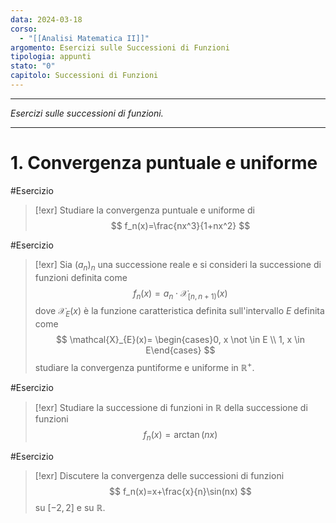 ```yaml
---
data: 2024-03-18
corso:
  - "[[Analisi Matematica II]]"
argomento: Esercizi sulle Successioni di Funzioni
tipologia: appunti
stato: "0"
capitolo: Successioni di Funzioni
---
```

- - -
*Esercizi sulle successioni di funzioni.*
- - -
# 1. Convergenza puntuale e uniforme
#Esercizio 
> [!exr] 
> Studiare la convergenza puntuale e uniforme di
> $$
> f_n(x)=\frac{nx^3}{1+nx^2}
> $$

#Esercizio 
> [!exr] 
> Sia $(a_n)_n$ una successione reale e si consideri la successione di funzioni definita come
> $$
> f_n(x)=a_n \cdot \mathcal{X}_{[n, n+1)}(x)
> $$
> dove $\mathcal{X}_{E}(x)$ è la funzione caratteristica definita sull'intervallo $E$ definita come
> $$
> \mathcal{X}_{E}(x)= \begin{cases}0, x \not \in E  \\ 1, x \in E\end{cases}
> $$
> studiare la convergenza puntiforme e uniforme in $\mathbb{R}^+$.

#Esercizio 
> [!exr] 
> Studiare la successione di funzioni in $\mathbb{R}$ della successione di funzioni
> $$
> f_n(x)=\arctan(nx)
> $$

#Esercizio 
> [!exr] 
> Discutere la convergenza delle successioni di funzioni
> $$
> f_n(x)=x+\frac{x}{n}\sin(nx)
> $$
> su $[-2,2]$ e su $\mathbb{R}$.
